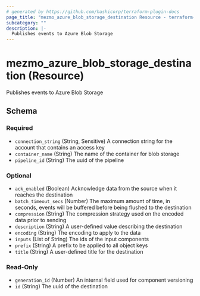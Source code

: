 ```yaml
---
# generated by https://github.com/hashicorp/terraform-plugin-docs
page_title: "mezmo_azure_blob_storage_destination Resource - terraform-provider-mezmo"
subcategory: ""
description: |-
  Publishes events to Azure Blob Storage
---
```


# mezmo_azure_blob_storage_destination (Resource)

Publishes events to Azure Blob Storage



<!-- schema generated by tfplugindocs -->
## Schema

### Required

- `connection_string` (String, Sensitive) A connection string for the account that contains an access key
- `container_name` (String) The name of the container for blob storage
- `pipeline_id` (String) The uuid of the pipeline

### Optional

- `ack_enabled` (Boolean) Acknowledge data from the source when it reaches the destination
- `batch_timeout_secs` (Number) The maximum amount of time, in seconds, events will be buffered before being flushed to the destination
- `compression` (String) The compression strategy used on the encoded data prior to sending
- `description` (String) A user-defined value describing the destination
- `encoding` (String) The encoding to apply to the data
- `inputs` (List of String) The ids of the input components
- `prefix` (String) A prefix to be applied to all object keys
- `title` (String) A user-defined title for the destination

### Read-Only

- `generation_id` (Number) An internal field used for component versioning
- `id` (String) The uuid of the destination
